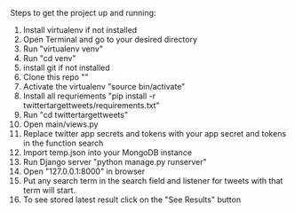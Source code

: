 Steps to get the project up and running:
1. Install virtualenv if not installed
2. Open Terminal and go to your desired directory
3. Run "virtualenv venv"
4. Run "cd venv"
5. install git if not installed
6. Clone this repo ""
7. Activate the virtualenv "source bin/activate"
8. Install all requriements "pip install -r twittertargettweets/requirements.txt"
9. Run "cd twittertargettweets"
10. Open main/views.py
11. Replace twitter app secrets and tokens with your app secret and tokens in the function search
12. Import temp.json into your MongoDB instance
13. Run Django server "python manage.py runserver"
14. Open "127.0.0.1:8000" in browser
15. Put any search term in the search field and listener for tweets with that term will start.
16. To see stored latest result click on the "See Results" button